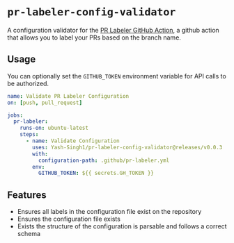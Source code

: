 # `pr-labeler-config-validator`

A configuration validator for the [PR Labeler GitHub Action](https://github.com/TimonVS/pr-labeler-action), a github action that allows you to label your PRs based on the branch name.

## Usage

You can optionally set the `GITHUB_TOKEN` environment variable for API calls to be authorized.

```yaml
name: Validate PR Labeler Configuration
on: [push, pull_request]

jobs:
  pr-labeler:
    runs-on: ubuntu-latest
    steps:
      - name: Validate Configuration
        uses: Yash-Singh1/pr-labeler-config-validator@releases/v0.0.3
        with:
          configuration-path: .github/pr-labeler.yml
        env:
          GITHUB_TOKEN: ${{ secrets.GH_TOKEN }}
```

## Features

- Ensures all labels in the configuration file exist on the repository
- Ensures the configuration file exists
- Exists the structure of the configuration is parsable and follows a correct schema
